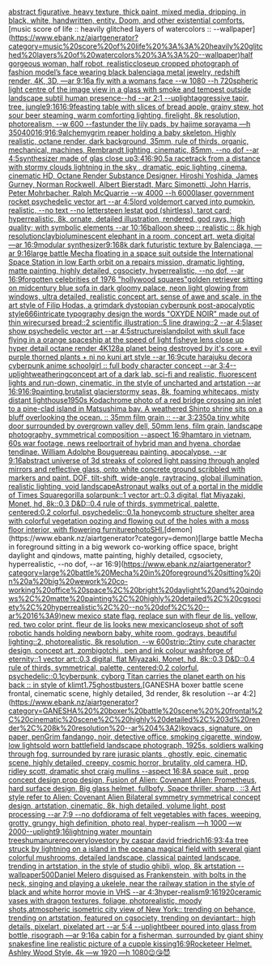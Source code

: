 [abstract figurative, heavy texture, thick paint, mixed media, dripping, in black, white, handwritten, entity. Doom, and other existential comforts.](https://www.ebank.nz/aiartgenerator?category=abstract%20figurative%2C%20heavy%20texture%2C%20thick%20paint%2C%20mixed%20media%2C%20dripping%2C%20in%20black%2C%20white%2C%20handwritten%2C%20entity.%20Doom%2C%20and%20other%20existential%20comforts.)[music score of life :: heavily glitched layers of watercolors :: --wallpaper](https://www.ebank.nz/aiartgenerator?category=music%20score%20of%20life%20%3A%3A%20heavily%20glitched%20layers%20of%20watercolors%20%3A%3A%20--wallpaper)[half gorgeous woman, half robot, realistic](https://www.ebank.nz/aiartgenerator?category=half%20gorgeous%20woman%2C%20half%20robot%2C%20realistic)[closeup cropped photograph of fashion model’s face wearing black balenciaga metal jewelry, redshift render, 4K, 3D, —ar 9:16](https://www.ebank.nz/aiartgenerator?category=closeup%20cropped%20photograph%20of%20fashion%20model%E2%80%99s%20face%20wearing%20black%20balenciaga%20metal%20jewelry%2C%20redshift%20render%2C%204K%2C%203D%2C%20%E2%80%94ar%209%3A16)[a fly with a womans face --w 1080 --h 720](https://www.ebank.nz/aiartgenerator?category=a%20fly%20with%20a%20womans%20face%20--w%201080%20--h%20720)[spheric light centre of the image view in a glass with smoke and tempest outside landscape subtil human presence--hd --ar 2:1 --uplight](https://www.ebank.nz/aiartgenerator?category=spheric%20light%20centre%20of%20the%20image%20view%20in%20a%20glass%20with%20smoke%20and%20tempest%20outside%20landscape%20subtil%20human%20presence--hd%20--ar%202%3A1%20--uplight)[aggressive tapir, tree, jungle](https://www.ebank.nz/aiartgenerator?category=aggressive%20tapir%2C%20tree%2C%20jungle)[9:16](https://www.ebank.nz/aiartgenerator?category=9%3A16)[16:9](https://www.ebank.nz/aiartgenerator?category=16%3A9)[feasting table with slices of bread apple, grainy stew, hot sour beer steaming, warm comforting lighting, firelight, 8k resolution, photorealism, --w 600 --fast](https://www.ebank.nz/aiartgenerator?category=feasting%20table%20with%20slices%20of%20bread%20apple%2C%20grainy%20stew%2C%20hot%20sour%20beer%20steaming%2C%20warm%20comforting%20lighting%2C%20firelight%2C%208k%20resolution%2C%20photorealism%2C%20--w%20600%20--fast)[under the lily pads, by hajime sorayama —h 350](https://www.ebank.nz/aiartgenerator?category=under%20the%20lily%20pads%2C%20by%20hajime%20sorayama%20%E2%80%94h%20350)[400](https://www.ebank.nz/aiartgenerator?category=400)[16:9](https://www.ebank.nz/aiartgenerator?category=16%3A9)[16:9](https://www.ebank.nz/aiartgenerator?category=16%3A9)[alchemy](https://www.ebank.nz/aiartgenerator?category=alchemy)[grim reaper holding a baby skeleton. Highly realistic, octane render, dark background, 35mm, rule of thirds, organic, mechanical, machines, Rembrandt lighting, cinematic, 85mm, --no dof --ar 4:5](https://www.ebank.nz/aiartgenerator?category=grim%20reaper%20holding%20a%20baby%20skeleton.%20Highly%20realistic%2C%20octane%20render%2C%20dark%20background%2C%2035mm%2C%20rule%20of%20thirds%2C%20organic%2C%20mechanical%2C%20machines%2C%20Rembrandt%20lighting%2C%20cinematic%2C%2085mm%2C%20--no%20dof%20--ar%204%3A5)[synthesizer made of glas close up](https://www.ebank.nz/aiartgenerator?category=synthesizer%20made%20of%20glas%20close%20up)[3:4](https://www.ebank.nz/aiartgenerator?category=3%3A4)[16:9](https://www.ebank.nz/aiartgenerator?category=16%3A9)[0.5](https://www.ebank.nz/aiartgenerator?category=0.5)[a racetrack from a distance with stormy clouds lightning in the sky , dramatic, epic lighting ,cinema, cinematic HD, Octane Render Substance Designer. Hiroshi Yoshida, James Gurney, Norman Rockwell, Albert Bierstadt, Marc Simonetti, John Harris, Peter Mohrbacher, Ralph McQuarrie --w 4000 --h 6000](https://www.ebank.nz/aiartgenerator?category=a%20racetrack%20from%20a%20distance%20with%20stormy%20clouds%20lightning%20in%20the%20sky%20%2C%20dramatic%2C%20epic%20lighting%20%2Ccinema%2C%20cinematic%20HD%2C%20Octane%20Render%20Substance%20Designer.%20Hiroshi%20Yoshida%2C%20James%20Gurney%2C%20Norman%20Rockwell%2C%20Albert%20Bierstadt%2C%20Marc%20Simonetti%2C%20John%20Harris%2C%20Peter%20Mohrbacher%2C%20Ralph%20McQuarrie%20--w%204000%20--h%206000)[laser government rocket psychedelic vector art --ar 4:5](https://www.ebank.nz/aiartgenerator?category=laser%20government%20rocket%20psychedelic%20vector%20art%20--ar%204%3A5)[lord voldemort carved into pumpkin, realistic, --no text --no letters](https://www.ebank.nz/aiartgenerator?category=lord%20voldemort%20carved%20into%20pumpkin%2C%20realistic%2C%20--no%20text%20--no%20letters)[teen lestat god (shirtless), tarot card; hyperrealistic, 8k, ornate, detailed illustration, rendered, god rays, high quality; with symbolic elements --ar 10:16](https://www.ebank.nz/aiartgenerator?category=teen%20lestat%20god%20%28shirtless%29%2C%20tarot%20card%3B%20hyperrealistic%2C%208k%2C%20ornate%2C%20detailed%20illustration%2C%20rendered%2C%20god%20rays%2C%20high%20quality%3B%20with%20symbolic%20elements%20--ar%2010%3A16)[balloon sheep :: realistic :: 8k high resolution](https://www.ebank.nz/aiartgenerator?category=balloon%20sheep%20%3A%3A%20realistic%20%3A%3A%208k%20high%20resolution)[clay](https://www.ebank.nz/aiartgenerator?category=clay)[bioluminescent elephant in a room, concept art, weta digital —ar 16:9](https://www.ebank.nz/aiartgenerator?category=bioluminescent%20elephant%20in%20a%20room%2C%20concept%20art%2C%20weta%20digital%20%E2%80%94ar%2016%3A9)[modular synthesizer](https://www.ebank.nz/aiartgenerator?category=modular%20synthesizer)[9:16](https://www.ebank.nz/aiartgenerator?category=9%3A16)[8k dark futuristic texture by Balenciaga, —ar 9:16](https://www.ebank.nz/aiartgenerator?category=8k%20dark%20futuristic%20texture%20by%20Balenciaga%2C%20%E2%80%94ar%209%3A16)[large battle Mecha floating in a space suit outside the International Space Station in low Earth orbit on a repairs mission, dramatic lighting, matte painting, highly detailed, cgsociety, hyperrealistic, --no dof, --ar 16:9](https://www.ebank.nz/aiartgenerator?category=large%20battle%20Mecha%20floating%20in%20a%20space%20suit%20outside%20the%20International%20Space%20Station%20in%20low%20Earth%20orbit%20on%20a%20repairs%20mission%2C%20dramatic%20lighting%2C%20matte%20painting%2C%20highly%20detailed%2C%20cgsociety%2C%20hyperrealistic%2C%20--no%20dof%2C%20--ar%2016%3A9)[forgotten celebrities of 1976 "hollywood squares"](https://www.ebank.nz/aiartgenerator?category=forgotten%20celebrities%20of%201976%20%22hollywood%20squares%22)[golden retriever sitting on midcentury blue sofa in dark gloomy palace, neon light glowing from windows, ultra detailed, realistic concept art.  sense of awe and scale, in the art style of Filip Hodas, a grimdark dystopian cyberpunk post-apocalyptic style](https://www.ebank.nz/aiartgenerator?category=golden%20retriever%20sitting%20on%20midcentury%20blue%20sofa%20in%20dark%20gloomy%20palace%2C%20neon%20light%20glowing%20from%20windows%2C%20ultra%20detailed%2C%20realistic%20concept%20art.%20%20sense%20of%20awe%20and%20scale%2C%20in%20the%20art%20style%20of%20Filip%20Hodas%2C%20a%20grimdark%20dystopian%20cyberpunk%20post-apocalyptic%20style)[666](https://www.ebank.nz/aiartgenerator?category=666)[intricate typography design the words "OXYDE NOIR" made out of thin wire](https://www.ebank.nz/aiartgenerator?category=intricate%20typography%20design%20the%20words%20%22OXYDE%20NOIR%22%20made%20out%20of%20thin%20wire)[cursed bread::2 scientific illustration::5 line drawing::2  --ar 4:5](https://www.ebank.nz/aiartgenerator?category=cursed%20bread%3A%3A2%20scientific%20illustration%3A%3A5%20line%20drawing%3A%3A2%20%20--ar%204%3A5)[laser show psychedelic vector art --ar 4:5](https://www.ebank.nz/aiartgenerator?category=laser%20show%20psychedelic%20vector%20art%20--ar%204%3A5)[structure](https://www.ebank.nz/aiartgenerator?category=structure)[island](https://www.ebank.nz/aiartgenerator?category=island)[pilot with skull face flying in a orange spaceship at the speed of light fisheye lens close up hyper detail octane render 4K](https://www.ebank.nz/aiartgenerator?category=pilot%20with%20skull%20face%20flying%20in%20a%20orange%20spaceship%20at%20the%20speed%20of%20light%20fisheye%20lens%20close%20up%20hyper%20detail%20octane%20render%204K)[128](https://www.ebank.nz/aiartgenerator?category=128)[a planet being destroyed by it's core + evil purple thorned plants + ni no kuni art style --ar 16:9](https://www.ebank.nz/aiartgenerator?category=a%20planet%20being%20destroyed%20by%20it%27s%20core%20%2B%20evil%20purple%20thorned%20plants%20%2B%20ni%20no%20kuni%20art%20style%20--ar%2016%3A9)[cute harajuku decora cyberpunk anime schoolgirl :: full body character concept --ar 3:4](https://www.ebank.nz/aiartgenerator?category=cute%20harajuku%20decora%20cyberpunk%20anime%20schoolgirl%20%3A%3A%20full%20body%20character%20concept%20--ar%203%3A4)[--uplight](https://www.ebank.nz/aiartgenerator?category=--uplight)[weathering](https://www.ebank.nz/aiartgenerator?category=weathering)[concept art of a dark lab, sci-fi and realistic, fluorescent lights and run-down, cinematic, in the style of uncharted and artstation --ar 16:9](https://www.ebank.nz/aiartgenerator?category=concept%20art%20of%20a%20dark%20lab%2C%20sci-fi%20and%20realistic%2C%20fluorescent%20lights%20and%20run-down%2C%20cinematic%2C%20in%20the%20style%20of%20uncharted%20and%20artstation%20--ar%2016%3A9)[16:9](https://www.ebank.nz/aiartgenerator?category=16%3A9)[painting,](https://www.ebank.nz/aiartgenerator?category=painting%2C)[brutalist glacier](https://www.ebank.nz/aiartgenerator?category=brutalist%20glacier)[stormy seas, 8k, foaming whitecaps, misty distant lighthouse](https://www.ebank.nz/aiartgenerator?category=stormy%20seas%2C%208k%2C%20foaming%20whitecaps%2C%20misty%20distant%20lighthouse)[1950s Kodachrome photo of a red bridge crossing an inlet to a pine-clad island in Matsushima bay. A weathered Shinto shrine sits on a bluff overlooking the ocean. :: 35mm film grain :: --ar 3:2](https://www.ebank.nz/aiartgenerator?category=1950s%20Kodachrome%20photo%20of%20a%20red%20bridge%20crossing%20an%20inlet%20to%20a%20pine-clad%20island%20in%20Matsushima%20bay.%20A%20weathered%20Shinto%20shrine%20sits%20on%20a%20bluff%20overlooking%20the%20ocean.%20%3A%3A%2035mm%20film%20grain%20%3A%3A%20--ar%203%3A2)[350](https://www.ebank.nz/aiartgenerator?category=350)[a tiny white door surrounded by overgrown valley dell, 50mm lens, film grain, landscape photography, symmetrical composition --aspect 16:9](https://www.ebank.nz/aiartgenerator?category=a%20tiny%20white%20door%20surrounded%20by%20overgrown%20valley%20dell%2C%2050mm%20lens%2C%20film%20grain%2C%20landscape%20photography%2C%20symmetrical%20composition%20--aspect%2016%3A9)[hamtaro in vietnam, 60s war footage, news reel](https://www.ebank.nz/aiartgenerator?category=hamtaro%20in%20vietnam%2C%2060s%20war%20footage%2C%20news%20reel)[portrait of hybrid man and hyena. chordae tendinae. William Adolphe Bouguereau painting. apocalypse. --ar 9:16](https://www.ebank.nz/aiartgenerator?category=portrait%20of%20hybrid%20man%20and%20hyena.%20chordae%20tendinae.%20William%20Adolphe%20Bouguereau%20painting.%20apocalypse.%20--ar%209%3A16)[abstract universe of 3d streaks of colored light passing through angled mirrors and reflective glass, onto white concrete ground scribbled with markers and paint. DOF, tilt-shift, wide-angle, raytracing, global illumination, realistic lighting, void landscape](https://www.ebank.nz/aiartgenerator?category=abstract%20universe%20of%203d%20streaks%20of%20colored%20light%20passing%20through%20angled%20mirrors%20and%20reflective%20glass%2C%20onto%20white%20concrete%20ground%20scribbled%20with%20markers%20and%20paint.%20DOF%2C%20tilt-shift%2C%20wide-angle%2C%20raytracing%2C%20global%20illumination%2C%20realistic%20lighting%2C%20void%20landscape)[Astronaut walks out of a portal in the middle of Times Square](https://www.ebank.nz/aiartgenerator?category=Astronaut%20walks%20out%20of%20a%20portal%20in%20the%20middle%20of%20Times%20Square)[gorilla solarpunk::1 vector art::0.3 digital, flat Miyazaki, Monet, hd, 8k::0.3 D&D::0.4 rule of thirds, symmetrical, palette, centered:0.2 colorful, psychedelic::0.1](https://www.ebank.nz/aiartgenerator?category=gorilla%20solarpunk%3A%3A1%20vector%20art%3A%3A0.3%20digital%2C%20flat%20Miyazaki%2C%20Monet%2C%20hd%2C%208k%3A%3A0.3%20D%26D%3A%3A0.4%20rule%20of%20thirds%2C%20symmetrical%2C%20palette%2C%20centered%3A0.2%20colorful%2C%20psychedelic%3A%3A0.1)[a honeycomb structure shelter area with colorful vegetation oozing and flowing out of the holes with a moss floor interior, with flowering furniture](https://www.ebank.nz/aiartgenerator?category=a%20honeycomb%20structure%20shelter%20area%20with%20colorful%20vegetation%20oozing%20and%20flowing%20out%20of%20the%20holes%20with%20a%20moss%20floor%20interior%2C%20with%20flowering%20furniture)[photo](https://www.ebank.nz/aiartgenerator?category=photo)[SHI.](https://www.ebank.nz/aiartgenerator?category=SHI.)[demon](https://www.ebank.nz/aiartgenerator?category=demon)[large battle Mecha in foreground sitting in a big wework co-working office space, bright daylight and qindows, matte painting, highly detailed, cgsociety, hyperrealistic, --no dof, --ar 16:9](https://www.ebank.nz/aiartgenerator?category=large%20battle%20Mecha%20in%20foreground%20sitting%20in%20a%20big%20wework%20co-working%20office%20space%2C%20bright%20daylight%20and%20qindows%2C%20matte%20painting%2C%20highly%20detailed%2C%20cgsociety%2C%20hyperrealistic%2C%20--no%20dof%2C%20--ar%2016%3A9)[new mexico state flag. replace sun with fleur de lis. yellow, red. two color print. fleur de lis looks new mexican](https://www.ebank.nz/aiartgenerator?category=new%20mexico%20state%20flag.%20replace%20sun%20with%20fleur%20de%20lis.%20yellow%2C%20red.%20two%20color%20print.%20fleur%20de%20lis%20looks%20new%20mexican)[closeup shot of soft robotic hands holding newborn baby, white room, godrays, beautiful lighting::2, photorealistic, 8k resolution, --w 600](https://www.ebank.nz/aiartgenerator?category=closeup%20shot%20of%20soft%20robotic%20hands%20holding%20newborn%20baby%2C%20white%20room%2C%20godrays%2C%20beautiful%20lighting%3A%3A2%2C%20photorealistic%2C%208k%20resolution%2C%20--w%20600)[strip::2](https://www.ebank.nz/aiartgenerator?category=strip%3A%3A2)[tiny cute character design, concept art, zombigotchi , pen and ink colour wash](https://www.ebank.nz/aiartgenerator?category=tiny%20cute%20character%20design%2C%20concept%20art%2C%20zombigotchi%20%2C%20pen%20and%20ink%20colour%20wash)[forge of eternity::1 vector art::0.3 digital, flat Miyazaki, Monet, hd, 8k::0.3 D&D::0.4 rule of thirds, symmetrical, palette, centered:0.2 colorful, psychedelic::0.1](https://www.ebank.nz/aiartgenerator?category=forge%20of%20eternity%3A%3A1%20vector%20art%3A%3A0.3%20digital%2C%20flat%20Miyazaki%2C%20Monet%2C%20hd%2C%208k%3A%3A0.3%20D%26D%3A%3A0.4%20rule%20of%20thirds%2C%20symmetrical%2C%20palette%2C%20centered%3A0.2%20colorful%2C%20psychedelic%3A%3A0.1)[cyberpunk, cyborg Titan carries the planet earth on his back :: in style of klimt](https://www.ebank.nz/aiartgenerator?category=cyberpunk%2C%20cyborg%20Titan%20carries%20the%20planet%20earth%20on%20his%20back%20%3A%3A%20in%20style%20of%20klimt)[1.75](https://www.ebank.nz/aiartgenerator?category=1.75)[ghostbusters.](https://www.ebank.nz/aiartgenerator?category=ghostbusters.)[GANESHA  boxer battle scene  frontal, cinematic scene, highly detailed, 3d render, 8k resolution --ar 4:2](https://www.ebank.nz/aiartgenerator?category=GANESHA%20%20boxer%20battle%20scene%20%20frontal%2C%20cinematic%20scene%2C%20highly%20detailed%2C%203d%20render%2C%208k%20resolution%20--ar%204%3A2)[kovacs, signature, on paper, pen](https://www.ebank.nz/aiartgenerator?category=kovacs%2C%20signature%2C%20on%20paper%2C%20pen)[Grim fandango, noir, detective office, smoking cigarette, window, low lights](https://www.ebank.nz/aiartgenerator?category=Grim%20fandango%2C%20noir%2C%20detective%20office%2C%20smoking%20cigarette%2C%20window%2C%20low%20lights)[old worn battlefield landscape photograph, 1925s, soldiers walking through fog, surrounded by rare jurasic plants , ghostly, epic, cinematic scene, highly detailed, creepy, cosmic horror, brutality, old camera, HD, ridley scott, dramatic shot craig mullins --aspect 16:8](https://www.ebank.nz/aiartgenerator?category=old%20worn%20battlefield%20landscape%20photograph%2C%201925s%2C%20soldiers%20walking%20through%20fog%2C%20surrounded%20by%20rare%20jurasic%20plants%20%2C%20ghostly%2C%20epic%2C%20cinematic%20scene%2C%20highly%20detailed%2C%20creepy%2C%20cosmic%20horror%2C%20brutality%2C%20old%20camera%2C%20HD%2C%20ridley%20scott%2C%20dramatic%20shot%20craig%20mullins%20--aspect%2016%3A8)[A space suit ,  prop concept design,prop design,  Fusion of  Alien: Covenant Alien: Prometheus,  hard surface design, Big glass helmet,   fullbofy, Space thriller, sharp , ::3  Art style refer to Alien: Covenant Alien   Bilateral symmetry       symmetrical   concept design,  artstation, cinematic,  8k, high detailed,  volume light,  post processing    --ar 7:9   --no dof](https://www.ebank.nz/aiartgenerator?category=A%20space%20suit%20%2C%20%20prop%20concept%20design%2Cprop%20design%2C%20%20Fusion%20of%20%20Alien%3A%20Covenant%20Alien%3A%20Prometheus%2C%20%20hard%20surface%20design%2C%20Big%20glass%20helmet%2C%20%20%20fullbofy%2C%20Space%20thriller%2C%20sharp%20%2C%20%3A%3A3%20%20Art%20style%20refer%20to%20Alien%3A%20Covenant%20Alien%20%20%20Bilateral%20symmetry%20%20%20%20%20%20%20symmetrical%20%20%20concept%20design%2C%20%20artstation%2C%20cinematic%2C%20%208k%2C%20high%20detailed%2C%20%20volume%20light%2C%20%20post%20processing%20%20%20%20--ar%207%3A9%20%20%20--no%20dof)[diorama of felt vegetables with faces, weeping, grotty, grungy, high definition, photo real, hyper-realism —h 1000 —w 2000](https://www.ebank.nz/aiartgenerator?category=diorama%20of%20felt%20vegetables%20with%20faces%2C%20weeping%2C%20grotty%2C%20grungy%2C%20high%20definition%2C%20photo%20real%2C%20hyper-realism%20%E2%80%94h%201000%20%E2%80%94w%202000)[--uplight](https://www.ebank.nz/aiartgenerator?category=--uplight)[9:16](https://www.ebank.nz/aiartgenerator?category=9%3A16)[lightning water mountain trees](https://www.ebank.nz/aiartgenerator?category=lightning%20water%20mountain%20trees)[humanure](https://www.ebank.nz/aiartgenerator?category=humanure)[recovery](https://www.ebank.nz/aiartgenerator?category=recovery)[lovestory by caspar david friedrich](https://www.ebank.nz/aiartgenerator?category=lovestory%20by%20caspar%20david%20friedrich)[16:9](https://www.ebank.nz/aiartgenerator?category=16%3A9)[3:4](https://www.ebank.nz/aiartgenerator?category=3%3A4)[a tree struck by lightning on a island in the ocean](https://www.ebank.nz/aiartgenerator?category=a%20tree%20struck%20by%20lightning%20on%20a%20island%20in%20the%20ocean)[a magical field with several giant colorful mushrooms, detailed landscape, classical painted landscape, trending in artstation, in the style of studio ghibli, wlop, 8k artstation --wallpaper](https://www.ebank.nz/aiartgenerator?category=a%20magical%20field%20with%20several%20giant%20colorful%20mushrooms%2C%20detailed%20landscape%2C%20classical%20painted%20landscape%2C%20trending%20in%20artstation%2C%20in%20the%20style%20of%20studio%20ghibli%2C%20wlop%2C%208k%20artstation%20--wallpaper)[500](https://www.ebank.nz/aiartgenerator?category=500)[Daniel Melero disguised as Frankenstein, with bolts in the neck, singing and  playing a ukelele, near the railway station in the style of black and white horror movie in VHS --ar 4:3](https://www.ebank.nz/aiartgenerator?category=Daniel%20Melero%20disguised%20as%20Frankenstein%2C%20with%20bolts%20in%20the%20neck%2C%20singing%20and%20%20playing%20a%20ukelele%2C%20near%20the%20railway%20station%20in%20the%20style%20of%20black%20and%20white%20horror%20movie%20in%20VHS%20--ar%204%3A3)[hyper-realism](https://www.ebank.nz/aiartgenerator?category=hyper-realism)[9:16](https://www.ebank.nz/aiartgenerator?category=9%3A16)[1920](https://www.ebank.nz/aiartgenerator?category=1920)[ceramic vases with dragon textures, foliage, photorealistic, moody shots,](https://www.ebank.nz/aiartgenerator?category=ceramic%20vases%20with%20dragon%20textures%2C%20foliage%2C%20photorealistic%2C%20moody%20shots%2C)[atmospheric isometric city view of New York:: trending on behance, trending on artstation, featured on cgsociety, trending on deviantart:: high details, pixelart, pixelated art --ar 5:4 --uplight](https://www.ebank.nz/aiartgenerator?category=atmospheric%20isometric%20city%20view%20of%20New%20York%3A%3A%20trending%20on%20behance%2C%20trending%20on%20artstation%2C%20featured%20on%20cgsociety%2C%20trending%20on%20deviantart%3A%3A%20high%20details%2C%20pixelart%2C%20pixelated%20art%20--ar%205%3A4%20--uplight)[beer poured into glass from bottle, risograph —ar 9:16](https://www.ebank.nz/aiartgenerator?category=beer%20poured%20into%20glass%20from%20bottle%2C%20risograph%20%E2%80%94ar%209%3A16)[a cabin for a fisherman, surrounded by giant shiny snakes](https://www.ebank.nz/aiartgenerator?category=a%20cabin%20for%20a%20fisherman%2C%20surrounded%20by%20giant%20shiny%20snakes)[fine line realistic picture of a cupple kissing](https://www.ebank.nz/aiartgenerator?category=fine%20line%20realistic%20picture%20of%20a%20cupple%20kissing)[16:9](https://www.ebank.nz/aiartgenerator?category=16%3A9)[Rocketeer Helmet. Ashley Wood Style. 4k —w 1920 —h 1080](https://www.ebank.nz/aiartgenerator?category=Rocketeer%20Helmet.%20Ashley%20Wood%20Style.%204k%20%E2%80%94w%201920%20%E2%80%94h%201080)[😉😘😈](https://www.ebank.nz/aiartgenerator?category=%F0%9F%98%89%F0%9F%98%98%F0%9F%98%88)